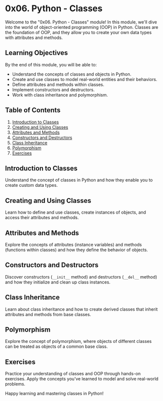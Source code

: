 # 0x06. Python - Classes

Welcome to the "0x06. Python - Classes" module! In this module, we'll dive into the world of object-oriented programming (OOP) in Python. Classes are the foundation of OOP, and they allow you to create your own data types with attributes and methods.

## Learning Objectives

By the end of this module, you will be able to:

- Understand the concepts of classes and objects in Python.
- Create and use classes to model real-world entities and their behaviors.
- Define attributes and methods within classes.
- Implement constructors and destructors.
- Work with class inheritance and polymorphism.

## Table of Contents

1. [Introduction to Classes](#introduction-to-classes)
2. [Creating and Using Classes](#creating-and-using-classes)
3. [Attributes and Methods](#attributes-and-methods)
4. [Constructors and Destructors](#constructors-and-destructors)
5. [Class Inheritance](#class-inheritance)
6. [Polymorphism](#polymorphism)
7. [Exercises](#exercises)

## Introduction to Classes

Understand the concept of classes in Python and how they enable you to create custom data types.

## Creating and Using Classes

Learn how to define and use classes, create instances of objects, and access their attributes and methods.

## Attributes and Methods

Explore the concepts of attributes (instance variables) and methods (functions within classes) and how they define the behavior of objects.

## Constructors and Destructors

Discover constructors (`__init__` method) and destructors (`__del__` method) and how they initialize and clean up class instances.

## Class Inheritance

Learn about class inheritance and how to create derived classes that inherit attributes and methods from base classes.

## Polymorphism

Explore the concept of polymorphism, where objects of different classes can be treated as objects of a common base class.

## Exercises

Practice your understanding of classes and OOP through hands-on exercises. Apply the concepts you've learned to model and solve real-world problems.


Happy learning and mastering classes in Python!

